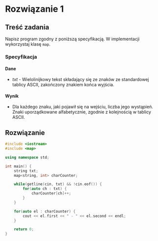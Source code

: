 # Rozwiązanie 1

## Treść zadania

Napisz program zgodny z poniższą specyfikacją. W implementacji wykorzystaj klasę `map`.

### Specyfikacja

#### Dane

* $txt$ - Wielolinijkowy tekst składający się ze znaków ze standardowej tablicy ASCII, zakończony znakiem końca wyjścia.

#### Wynik

* Dla każdego znaku, jaki pojawił się na wejściu, liczba jego wystąpień. Znaki uporządkowane alfabetycznie, zgodnie z kolejnością w tablicy ASCII.

## Rozwiązanie

```cpp
#include <iostream>
#include <map>

using namespace std;

int main() {
    string txt;
    map<string, int> charCounter;

    while(getline(cin, txt) && !cin.eof()) {
        for(auto ch : txt) {
            charCounter[ch]++;
        }
    }

    for(auto el : charCounter) {
        cout << el.first << " - " << el.second << endl;
    }

    return 0;
}
```